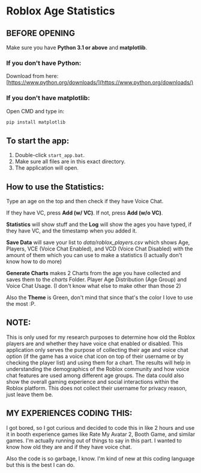 # Roblox Age Statistics

## BEFORE OPENING
Make sure you have **Python 3.1 or above** and **matplotlib**.

### If you don't have Python:
Download from here:  
[https://www.python.org/downloads/](https://www.python.org/downloads/)

### If you don't have matplotlib:
Open CMD and type in:
```bash
pip install matplotlib
```


## To start the app:
1. Double-click `start_app.bat`.
2. Make sure all files are in this exact directory.
3. The application will open.

## How to use the Statistics:
Type an age on the top and then check if they have Voice Chat.

If they have VC, press **Add (w/ VC)**. If not, press **Add (w/o VC)**.

**Statistics** will show stuff and the **Log** will show the ages you have typed, if they have VC, and the timestamp when you added it.

**Save Data** will save your list to *data/roblox_players.csv* which shows Age, Players, VCE (Voice Chat Enabled), and VCD (Voice Chat Disabled) with the amount of them which you can use to make a statistics (I actually don't know how to do more)

**Generate Charts** makes 2 Charts from the age you have collected and saves them to the *charts* Folder. Player Age Distribution (Age Group) and Voice Chat Usage. (I don't know what else to make other than those 2)

Also the **Theme** is Green, don't mind that since that's the color I love to use the most :P.

## NOTE:
This is only used for my research purposes to determine how old the Roblox players are and whether they have voice chat enabled or disabled. This application only serves the purpose of collecting their age and voice chat option (if the game has a voice chat icon on top of their username or by checking the player list) and using them for a chart. The results will help in understanding the demographics of the Roblox community and how voice chat features are used among different age groups. The data could also show the overall gaming experience and social interactions within the Roblox platform. This does not collect their username for privacy reason, just leave them be.

## MY EXPERIENCES CODING THIS:
I got bored, so I got curious and decided to code this in like 2 hours and use it in booth experience games like Rate My Avatar 2, Booth Game, and similar games. I'm actually running out of things to say in this part. I wanted to know how old they are and if they have voice chat.

Also the code is so garbage, I know. I'm kind of new at this coding language but this is the best I can do. 
